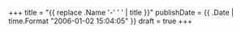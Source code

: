 +++
title = "{{ replace .Name '-' ' ' | title }}"
publishDate = {{ .Date | time.Format "2006-01-02 15:04:05" }}
draft = true
+++

